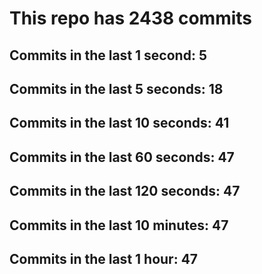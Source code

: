 # This repo has 2438 commits

## Commits in the last 1 second: 5
## Commits in the last 5 seconds: 18
## Commits in the last 10 seconds: 41
## Commits in the last 60 seconds: 47
## Commits in the last 120 seconds: 47
## Commits in the last 10 minutes: 47
## Commits in the last 1 hour: 47
